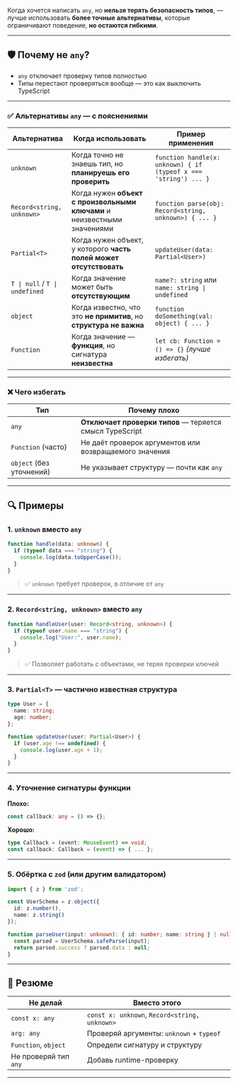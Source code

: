 Когда хочется написать `any`, но **нельзя терять безопасность типов**, — лучше использовать **более точные альтернативы**, которые ограничивают поведение, **но остаются гибкими**.

---

## 🛡 Почему не `any`?

* `any` отключает проверку типов полностью
* Типы перестают проверяться вообще — это как выключить TypeScript

---

### ✅ Альтернативы `any` — с пояснениями

| Альтернатива              | Когда использовать                                                       | Пример применения                                                |
| ------------------------- | ------------------------------------------------------------------------ | ---------------------------------------------------------------- |
| `unknown`                 | Когда точно не знаешь тип, но **планируешь его проверить**               | `function handle(x: unknown) { if (typeof x === 'string') ... }` |
| `Record<string, unknown>` | Когда нужен **объект с произвольными ключами** и неизвестными значениями | `function parse(obj: Record<string, unknown>) { ... }`           |
| `Partial<T>`              | Когда нужен объект, у которого **часть полей может отсутствовать**       | `updateUser(data: Partial<User>)`                                |
| `T \| null` / `T \| undefined` | Когда значение может быть **отсутствующим**                         | `name?: string` или `name: string \| undefined`                  |
| `object`                  | Когда известно, что это **не примитив**, но **структура не важна**       | `function doSomething(val: object) { ... }`                      |
| `Function`                | Когда значение — **функция**, но сигнатура **неизвестна**                | `let cb: Function = () => {}` *(лучше избегать)*                 |

---

### ❌ Чего избегать

| Тип                      | Почему плохо                                             |
| ------------------------ | -------------------------------------------------------- |
| `any`                    | **Отключает проверки типов** — теряется смысл TypeScript |
| `Function` (часто)       | Не даёт проверок аргументов или возвращаемого значения   |
| `object` (без уточнений) | Не указывает структуру — почти как `any`                 |

---

## 🔍 Примеры

### 1. `unknown` вместо `any`

```ts
function handle(data: unknown) {
  if (typeof data === "string") {
    console.log(data.toUpperCase());
  }
}
```

> ✅ `unknown` требует проверок, в отличие от `any`

---

### 2. `Record<string, unknown>` вместо `any`

```ts
function handleUser(user: Record<string, unknown>) {
  if (typeof user.name === "string") {
    console.log("User:", user.name);
  }
}
```

> ✅ Позволяет работать с объектами, не теряя проверки ключей

---

### 3. `Partial<T>` — частично известная структура

```ts
type User = {
  name: string;
  age: number;
};

function updateUser(user: Partial<User>) {
  if (user.age !== undefined) {
    console.log(user.age + 1);
  }
}
```

---

### 4. Уточнение сигнатуры функции

**Плохо:**

```ts
const callback: any = () => {};
```

**Хорошо:**

```ts
type Callback = (event: MouseEvent) => void;
const callback: Callback = (event) => { ... };
```

---

### 5. Обёртка с `zod` (или другим валидатором)

```ts
import { z } from 'zod';

const UserSchema = z.object({
  id: z.number(),
  name: z.string()
});

function parseUser(input: unknown): { id: number; name: string } | null {
  const parsed = UserSchema.safeParse(input);
  return parsed.success ? parsed.data : null;
}
```

---

## 🧠 Резюме

| Не делай              | Вместо этого                                  |
| --------------------- | --------------------------------------------- |
| `const x: any`        | `const x: unknown`, `Record<string, unknown>` |
| `arg: any`            | Проверяй аргументы: `unknown` + `typeof`      |
| `Function`, `object`  | Определи сигнатуру и структуру                |
| Не проверяй тип `any` | Добавь runtime-проверку                       |

---

